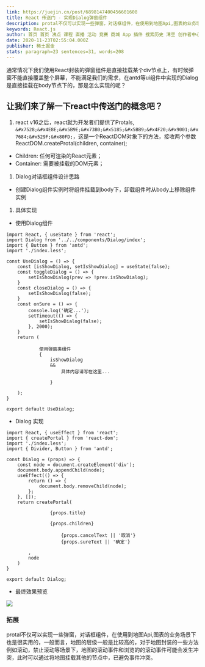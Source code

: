 ```yaml
---
link: https://juejin.cn/post/6898147400456601608
title: React 传送门 - 实现Dialog弹窗组件
description: protal不仅可以实现一些弹窗，对话框组件，在使用到地图Api,图表的业务场景下也是很实用的，一般而言，地图的层级一般是比较高的，对于地图封装的一些方法例如滚动，禁止滚动等场景下，地图的滚动事件和浏览的的滚动事件可能会发生冲突，此时可以通过将地图挂载其他的节点中，已避免事件冲…
keywords: React.js
author: 首页 首页 沸点 课程 直播 活动 竞赛 商城 App 插件 搜索历史 清空 创作者中心 写文章 发沸点 写笔记 写代码 草稿箱 创作灵感 查看更多 会员 登录 注册
date: 2020-11-23T02:55:04.000Z
publisher: 稀土掘金
stats: paragraph=23 sentences=31, words=208
---
```

通常情况下我们使用React封装的弹窗组件是直接挂载某个div节点上，有时候弹窗不能直接覆盖整个屏幕，不能满足我们的需求，在antd等ui组件中实现的Dialog是直接挂载在body节点下的，那是怎么实现的呢？

## 让我们来了解一下react中传送门的概念吧？

1. react v16之后，react就为开发者们提供了Protals, `&#x7528;&#x4E8E;&#x5B9E;&#x73B0;&#x5185;&#x5BB9;&#x4F20;&#x9001;&#x7684;&#x529F;&#x80FD;`，这是一个ReactDOM对象下的方法，接收两个参数 ReactDOM.createProtal(children, container);

* Children: 任何可渲染的React元素；
* Container: 需要被挂载的DOM元素；

1. Dialog对话框组件设计思路

* 创建Dialog组件实例时将组件挂载到body下，卸载组件时从body上移除组件实例

1. 具体实现

* 使用Dialog组件

```!javascript
import React, { useState } from 'react';
import Dialog from '../../components/Dialog/index';
import { Button } from 'antd';
import './index.less';

const UseDialog = () => {
    const [isShowDialog, setIsShowDialog] = useState(false);
    const toggleDialog = () => {
        setIsShowDialog(prev => !prev.isShowDialog);
    }
    const closeDialog = () => {
        setIsShowDialog(false);
    }
    const onSure = () => {
        console.log('确定...');
        setTimeout(() => {
            setIsShowDialog(false);
        }, 2000);
    }
    return (

            使用弹窗类组件
            {
                isShowDialog
                &&
                    具体内容请写在这里...

                }

    );
}

export default UseDialog;
```

* Dialog 实现

```!javascript
import React, { useEffect } from 'react';
import { createPortal } from 'react-dom';
import './index.less';
import { Divider, Button } from 'antd';

const Dialog = (props) => {
    const node = document.createElement('div');
    document.body.appendChild(node);
    useEffect(() => {
        return () => {
            document.body.removeChild(node);
        };
    }, []);
    return createPortal(

                {props.title}

                {props.children}

                    {props.cancelText || '取消'}
                    {props.sureText || '确定'}

        ,
        node
    )
}

export default Dialog;
```

* 最终效果预览

![](https://p6-juejin.byteimg.com/tos-cn-i-k3u1fbpfcp/e16a6b4d0f3f4933a237f39c0b66f1cb~tplv-k3u1fbpfcp-zoom-in-crop-mark:1512:0:0:0.awebp)

### 拓展

protal不仅可以实现一些弹窗，对话框组件，在使用到地图Api,图表的业务场景下也是很实用的，一般而言，地图的层级一般是比较高的，对于地图封装的一些方法例如滚动，禁止滚动等场景下，地图的滚动事件和浏览的的滚动事件可能会发生冲突，此时可以通过将地图挂载其他的节点中，已避免事件冲突。

